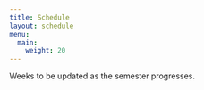 ```yaml
---
title: Schedule
layout: schedule
menu: 
  main:
    weight: 20
---
```


Weeks to be updated as the semester progresses.

